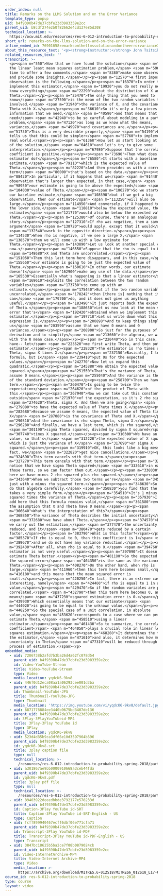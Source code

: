 ```yaml
---
order_index: null
title: Remarks on the LLMS Solution and on the Error Variance
template_type: popup
uid: b4f9390b47de37cbfe23d3983359e2cc
parent_uid: b8cdf274e2b0f82662e4cd137e85d308
technical_location: >-
  https://ocw.mit.edu/resources/res-6-012-introduction-to-probability-spring-2018/part-ii-inference-limit-theorems/remarks-on-the-llms-solution-and-on-the-error-variance
short_url: remarks-on-the-llms-solution-and-on-the-error-variance
inline_embed_id: 76901658remarksonthellmssolutionandontheerrorvariance34625215
about_this_resource_text: '<p><strong>Instructor:</strong> John Tsitsiklis</p>'
related_resources_text: ''
transcript: >-
  <p><span m="550">Now that we have found the solution</span> <span m="2580">to
  the linear least mean squares estimation problem,</span> <span m="5960">it is
  time to offer a few comments,</span> <span m="8380">make some observations,
  and provide some insights.</span></p><p><span m="12570">A first important
  observation is the following.</span></p><p><span m="16370">In order to
  implement this estimator,</span> <span m="19920">you do not really need to
  know everything</span> <span m="22290">about the distribution of X and
  Theta.</span></p><p><span m="25470">The only thing that you need to
  know</span> <span m="27590">is the mean of the two random variables that are
  involved,</span> <span m="31940">the variance of X, and the covariance of
  Theta with X.</span></p><p><span m="36610">So it's only a few pieces of
  information that we need,</span> <span m="40590">and that means that we do not
  need</span> <span m="42940">to be so careful about modeling in a particular
  problem,</span> <span m="47120">as long as we know what the means,
  variances,</span> <span m="49970">and covariances are.</span></p><p><span
  m="51730">This is a very desirable property,</span> <span m="54190">because it
  tells us that this could be simpler</span> <span m="57760">to implement in the
  real world.</span></p><p><span m="61360">Now let us start looking at the form
  of the solution,</span> <span m="64610">and let's try to give some
  interpretation.</span></p><p><span m="67980">Suppose that the correlation
  coefficient is positive.</span></p><p><span m="73690">Then what does this
  estimator do?</span></p><p><span m="76580">It starts with a baseline
  estimate,</span> <span m="79110">which is the expected value of
  Theta.</span></p><p><span m="82220">And then provides us with a correction
  term</span> <span m="86000">that's based on the data.</span></p><p><span
  m="88420">In particular, if it happens that we</span> <span m="91440">see an
  observation that's larger than expected, in that case,</span> <span
  m="98950">our estimate is going to be above the expected</span> <span
  m="104030">value of Theta.</span></p><p><span m="106270">So we started with
  our baseline estimate,</span> <span m="108590">but if we get a big
  observation, then our estimate</span> <span m="113250">will also be
  large.</span></p><p><span m="114950">And conversely, if X happened to be on
  the lower side,</span> <span m="118810">below the expected value, then our
  estimate</span> <span m="121770">would also be below the expected value of
  Theta.</span></p><p><span m="125380">Of course, there's an analogous
  story.</span></p><p><span m="127310">If rho was negative, then a same
  argument</span> <span m="130720">would apply, except that it would</span>
  <span m="132340">work in the opposite direction.</span></p><p><span
  m="134530">When rho is negative, if we see a large X,</span> <span
  m="138570">then we will come up with a low estimate for
  Theta.</span></p><p><span m="143890">Let us look at another special case
  now.</span></p><p><span m="146550">Suppose that the rho is equal to 0,</span>
  <span m="148680">X and Theta are uncorrelated.</span></p><p><span
  m="151050">Then this last term here disappears, and in this case,</span> <span
  m="155650">our estimate is going to be just the expected value of
  Theta.</span></p><p><span m="160610">In other words, our estimate
  doesn't</span> <span m="162900">make any use of the data.</span></p><p><span
  m="165530">Essentially what's happening is that a linear estimator</span>
  <span m="169610">exploits the correlation between the two random
  variables</span> <span m="173730">to come up with an
  estimate.</span></p><p><span m="175440">But if the two random variables are
  uncorrelated,</span> <span m="178242">then [there is] nothing that it
  can</span> <span m="179700">do, and it does not give us anything
  useful.</span></p><p><span m="183490">It just reports back the expected value
  of Theta.</span></p><p><span m="188650">Let us now look at the mean square
  error that's</span> <span m="192420">obtained when we implement this linear
  estimator.</span></p><p><span m="197710">Let us write down what this
  expression is.</span></p><p><span m="200890">And to keep things simple, let
  us</span> <span m="203590">assume that we have 0 means and 0
  variances.</span></p><p><span m="208900">So just for the purposes of this
  derivation and to simplify</span> <span m="213660">the algebra, we will work
  with the 0 mean case.</span></p><p><span m="220440">So in this case, what we
  have-- let</span> <span m="223520">me first write Theta, and then put here the
  estimator.</span></p><p><span m="228320">The estimator is rho times sigma
  Theta, sigma X times X.</span></p><p><span m="237150">Basically, I took this
  formula, but I</span> <span m="239410">put 0s for the expected
  values.</span></p><p><span m="242770">Now let us expand this
  quadratic.</span></p><p><span m="245880">We obtain the expected value of Theta
  squared.</span></p><p><span m="251550">That's the variance of Theta, since we
  assume 0 means.</span></p><p><span m="255040">And the variance is the square
  of the standard deviation.</span></p><p><span m="258709">Then we have a cross
  term.</span></p><p><span m="260470">Is going to be twice the
  expectation</span> <span m="264620">of the product of Theta with
  this.</span></p><p><span m="267940">Now we can take out this constant
  outside</span> <span m="271970">of the expectation, so it's 2 rho sigma</span>
  <span m="274620">Theta, sigma X. And then we are going</span> <span
  m="279080">to have the expected value of Theta times X.</span></p><p><span
  m="282680">Because we assume 0 means, the expected value of Theta times
  X</span> <span m="287080">is the covariance of Theta and X.</span></p><p><span
  m="290510">And the covariance is rho sigma Theta, sigma X.</span></p><p><span
  m="296280">And finally, we have a last term, which is rho squared,</span>
  <span m="301190">sigma Theta squared, divided by sigma X squared</span> <span
  m="307740">times X squared.</span></p><p><span m="310300">We have an expected
  value, so that's</span> <span m="312220">the expected value of X squared,
  which is just the variance of X</span> <span m="317690">or sigma X
  squared.</span></p><p><span m="319910">OK, this looks like a big mess, but in
  fact, we</span> <span m="322820">get nice cancellations.</span></p><p><span
  m="324690">This term cancels with that term.</span></p><p><span
  m="327270">This term cancels with that term.</span></p><p><span m="329840">We
  notice that we have sigma Theta squared</span> <span m="333610">in each one of
  those terms, so we can factor them out.</span></p><p><span m="338030">And then
  here we have minus 2 rho squared plus rho squared.</span></p><p><span
  m="343640">When we subtract those two terms we're</span> <span m="345500">left
  just with a minus rho squared term.</span></p><p><span m="348630">So after you
  do that algebra carefully,</span> <span m="350830">you find that the answer
  takes a very simple form.</span></p><p><span m="354510">It's 1 minus rho
  squared times the variance of Theta.</span></p><p><span m="357930">I should
  add here that this formula remains valid,</span> <span m="361580">even without
  the assumption that X and Theta have 0 means.</span></p><p><span
  m="366640">What's the interpretation of this?</span></p><p><span
  m="368850">The variance of Theta describes the initial uncertainty</span>
  <span m="372680">we have about Theta.</span></p><p><span m="374570">But after
  we carry out the estimation,</span> <span m="377470">the uncertainty gets
  reduced, and it</span> <span m="380470">gets reduced by a certain
  factor.</span></p><p><span m="383790">What is this factor?</span></p><p><span
  m="385370">If rho is equal to 0, than this coefficient is 1</span> <span
  m="389670">and we do not have any variance reduction.</span></p><p><span
  m="392430">After all, when rho is equal to 0,</span> <span m="394760">this
  estimator is not very useful.</span></p><p><span m="397090">It doesn't help us
  estimate Theta better.</span></p><p><span m="401180">So the expected value of
  the squared error</span> <span m="404350">is the same as the variance of
  Theta.</span></p><p><span m="408270">On the other hand, when rho is
  large,</span> <span m="411960">then this term here becomes small,</span> <span
  m="416180">and this means that the mean squared error is
  small.</span></p><p><span m="420250">In fact, there is an extreme case that's
  interesting, namely</span> <span m="424460">if rho is equal to 1 in absolute
  value.</span></p><p><span m="429470">So if the random variables are perfectly
  correlated,</span> <span m="432790">then this term here becomes 0, and the
  mean</span> <span m="437230">squared estimation error is 0.</span></p><p><span
  m="439930">Which essentially means that our estimate</span> <span
  m="444020">is going to be equal to the unknown value.</span></p><p><span
  m="448250">So the special case of a unit correlation, in absolute
  value,</span> <span m="453620">corresponds to a case where we can perfectly
  estimate Theta,</span> <span m="458510">using a linear
  estimator.</span></p><p><span m="461430">So to summarize, the correlation
  coefficient</span> <span m="464050">plays a crucial role in linear least
  squares estimation.</span></p><p><span m="468260">It determines the form of
  the estimator,</span> <span m="471610">and also, it determines how much the
  uncertainty in Theta</span> <span m="477310">will be reduced through the
  process of estimation.</span></p>
embedded_media:
  - uid: 7286738b2afd7b3ba26d4a62fc078d54
    parent_uid: b4f9390b47de37cbfe23d3983359e2cc
    id: Video-YouTube-Stream
    title: Video-YouTube-Stream
    type: Video
    media_location: yqdcK6-9kv8
  - uid: 446f0d12eca08aa1a06293cee001d3ba
    parent_uid: b4f9390b47de37cbfe23d3983359e2cc
    id: Thumbnail-YouTube-JPG
    title: Thumbnail-YouTube-JPG
    type: Thumbnail
    media_location: 'https://img.youtube.com/vi/yqdcK6-9kv8/default.jpg'
  - uid: 6871778884ee3440b9675bd3407de136
    parent_uid: b4f9390b47de37cbfe23d3983359e2cc
    id: 3Play-3PlayYouTubeid-MP4
    title: 3Play-3Play YouTube id
    type: 3Play
    media_location: yqdcK6-9kv8
  - uid: 523d4d85b9ca3df66e10d3597964b396
    parent_uid: b4f9390b47de37cbfe23d3983359e2cc
    id: yqdcK6-9kv8.srt
    title: 3play caption file
    type: null
    technical_location: >-
      /resources/res-6-012-introduction-to-probability-spring-2018/part-ii-inference-limit-theorems/remarks-on-the-llms-solution-and-on-the-error-variance/yqdcK6-9kv8.srt
  - uid: a301867ae9bb0000910668a3ceb44fda
    parent_uid: b4f9390b47de37cbfe23d3983359e2cc
    id: yqdcK6-9kv8.pdf
    title: 3play pdf file
    type: null
    technical_location: >-
      /resources/res-6-012-introduction-to-probability-spring-2018/part-ii-inference-limit-theorems/remarks-on-the-llms-solution-and-on-the-error-variance/yqdcK6-9kv8.pdf
  - uid: 89403922deeedbbde3792177e578233d
    parent_uid: b4f9390b47de37cbfe23d3983359e2cc
    id: Caption-3Play YouTube id-SRT
    title: Caption-3Play YouTube id-SRT-English - US
    type: Caption
  - uid: fcff899940467ecff6dbf06e771cfa71
    parent_uid: b4f9390b47de37cbfe23d3983359e2cc
    id: Transcript-3Play YouTube id-PDF
    title: Transcript-3Play YouTube id-PDF-English - US
    type: Transcript
  - uid: 3847bc18625b5ba2ce7f08b0879024cb
    parent_uid: b4f9390b47de37cbfe23d3983359e2cc
    id: Video-InternetArchive-MP4
    title: Video-Internet Archive-MP4
    type: Video
    media_location: >-
      https://archive.org/download/MITRES.6-012S18/MITRES6_012S18_L17-04_300k.mp4
course_id: res-6-012-introduction-to-probability-spring-2018
type: course
layout: video
---
```


